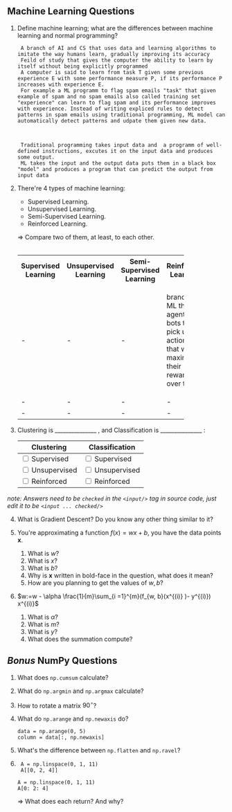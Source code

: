 
## Machine Learning Questions
1. Define machine learning; what are the differences between machine learning and normal programming?

		A branch of AI and CS that uses data and learning algorithms to imitate the way humans learn, gradually improving its accuracy
		Feild of study that gives the computer the ability to learn by itself without being explicitly programmed
		A computer is said to learn from task T given some previous experience E with some performance measure P, if its performance P increases with experience E. 
		For example a ML programm to flag spam emails "task" that given example of spam and no spam emails also called training set "experience" can learn to flag spam and its performance improves with experience. Instead of writing expliced rules to detect patterns in spam emails using traditional programming, ML model can automatically detect patterns and udpate them given new data.



		Traditional programming takes input data and  a programm of well-defined instructions, excutes it on the input data and produces some output.
		ML takes the input and the output data puts them in a black box "model" and produces a program that can predict the output from input data


2. There're 4 types of machine learning:
	-   Supervised Learning.
	-   Unsupervised Learning.
	-   Semi-Supervised Learning.
	-   Reinforced Learning. 

	
	$\Rightarrow$ Compare two of them, at least, to each other.
	<br></br>

	<table style="width:80%">
	<tr>
		<th>Supervised Learning</th>
		<th>Unsupervised Learning</th>
		<th>Semi-Supervised Learning</th>
		<th>Reinforced Learning</th>
	</tr>
	<tr>
		<td>-</td>
		<td>-</td>
		<td>-</td>
		<td><p> branch of ML that agents or bots to pick up actions that will maximize their rewards over time </p></td>
	</tr>
	<tr>
		<td>-</td>
		<td>-</td>
		<td>-</td>
		<td>-</td>
	</tr>
	<tr>
		<td>-</td>
		<td>-</td>
		<td>-</td>
		<td>-</td>
	</tr>
	</table>


3. Clustering is _______________ , and Classification is _______________ :

	|    Clustering    |  Classification  |
	|------------------|:---------------:|
	| <input type="checkbox" /> Supervised   |<div style="text-align: left"> <input type="checkbox"/> Supervised </div> |
	|<input type="checkbox" /> Unsupervised |<div style="text-align: left"><input type="checkbox" /> Unsupervised</div> |
	| <input type="checkbox" /> Reinforced   | <div style="text-align: left"><input type="checkbox" /> Reinforced </div>  |

*note: Answers need to be `checked` in the `<input/>` tag in source code, just edit it to be `<input ... checked/>`*

4. What is Gradient Descent? Do you know any other thing similar to it?

5. You're approximating a function $f(x) = wx+b$, you have the data points $\textbf{x}$.
	1. What is $w$?
	2. What is $x$?
	3. What is $b$?
	4. Why is $\textbf{x}$ written in bold-face in the question, what does it mean?
	5. How are you planning to get the values of $w, b$?

6. $w:=w - \alpha \frac{1}{m}\sum_{i =1}^{m}(f_{w, b}(x^{(i)} )- y^{(i)}) x^{(i)}$
	1. What is $\alpha$?
	2. What is $m$?
	3. What is $y$?
	4. What does the summation compute?


## *Bonus* NumPy Questions

1. What does `np.cumsum` calculate?

2. What do `np.argmin` and `np.argmax` calculate?

3. How to rotate a matrix $90 ^{\circ}$?

4. What do `np.arange` and `np.newaxis` do?
	```
	data = np.arange(0, 5)
	column = data[:, np.newaxis]
	```

5. What's the difference between `np.flatten` and `np.ravel`?

6. 
	```
	 A = np.linspace(0, 1, 11)
	 A[[0, 2, 4]]
	```
	
	```
	A = np.linspace(0, 1, 11)
	A[0: 2: 4]
	```
	$\Rightarrow$ What does each return? And why?